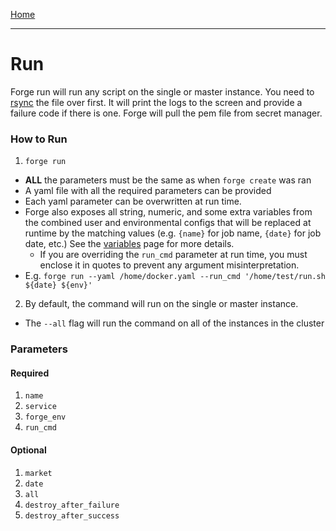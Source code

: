 [Home](index.md)

---

# Run

Forge run will run any script on the single or master instance. You need to [rsync](rsync.md) the file over first. It will print the logs to the screen and provide a failure code if there is one. Forge will pull the pem file from secret manager.

### How to Run

1. `forge run`

- **ALL** the parameters must be the same as when `forge create` was ran
- A yaml file with all the required parameters can be provided
- Each yaml parameter can be overwritten at run time.
- Forge also exposes all string, numeric, and some extra variables from the combined user and environmental configs that will be replaced at runtime by the matching values (e.g. `{name}` for job name, `{date}` for job date, etc.) See the [variables](variables.md) page for more details.
  - If you are overriding the `run_cmd` parameter at run time, you must enclose it in quotes to prevent any argument misinterpretation.
- E.g. `forge run --yaml /home/docker.yaml --run_cmd '/home/test/run.sh ${date} ${env}'`

2. By default, the command will run on the single or master instance.

- The `--all` flag will run the command on all of the instances in the cluster

### Parameters

#### Required

1. `name`
2. `service`
3. `forge_env`
4. `run_cmd`

#### Optional

1. `market`
2. `date`
3. `all`
4. `destroy_after_failure`
5. `destroy_after_success`
